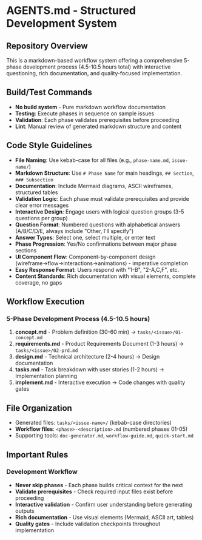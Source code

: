 # AGENTS.md - Structured Development System

## Repository Overview
This is a markdown-based workflow system offering a comprehensive 5-phase development process (4.5-10.5 hours total) with interactive questioning, rich documentation, and quality-focused implementation.

## Build/Test Commands
- **No build system** - Pure markdown workflow documentation
- **Testing**: Execute phases in sequence on sample issues
- **Validation**: Each phase validates prerequisites before proceeding
- **Lint**: Manual review of generated markdown structure and content

## Code Style Guidelines
- **File Naming**: Use kebab-case for all files (e.g., `phase-name.md`, `issue-name/`)
- **Markdown Structure**: Use `# Phase Name` for main headings, `## Section`, `### Subsection`
- **Documentation**: Include Mermaid diagrams, ASCII wireframes, structured tables
- **Validation Logic**: Each phase must validate prerequisites and provide clear error messages
- **Interactive Design**: Engage users with logical question groups (3-5 questions per group)
- **Question Format**: Numbered questions with alphabetical answers (A/B/C/D/E, always include "Other, I'll specify")
- **Answer Types**: Select one, select multiple, or enter text
- **Phase Progression**: Yes/No confirmations between major phase sections
- **UI Component Flow**: Component-by-component design (wireframe→flow→interactions→animations) - imperative completion
- **Easy Response Format**: Users respond with "1-B", "2-A,C,F", etc.
- **Content Standards**: Rich documentation with visual elements, complete coverage, no gaps

## Workflow Execution

### 5-Phase Development Process (4.5-10.5 hours)
1. **concept.md** - Problem definition (30-60 min) → `tasks/<issue>/01-concept.md`
2. **requirements.md** - Product Requirements Document (1-3 hours) → `tasks/<issue>/02-prd.md`
3. **design.md** - Technical architecture (2-4 hours) → Design documentation  
4. **tasks.md** - Task breakdown with user stories (1-2 hours) → Implementation planning
5. **implement.md** - Interactive execution → Code changes with quality gates

## File Organization
- Generated files: `tasks/<issue-name>/` (kebab-case directories)
- **Workflow files**: `<phase>-<description>.md` (numbered phases 01-05)
- Supporting tools: `doc-generator.md`, `workflow-guide.md`, `quick-start.md`

## Important Rules

### Development Workflow
- **Never skip phases** - Each phase builds critical context for the next
- **Validate prerequisites** - Check required input files exist before proceeding  
- **Interactive validation** - Confirm user understanding before generating outputs
- **Rich documentation** - Use visual elements (Mermaid, ASCII art, tables)
- **Quality gates** - Include validation checkpoints throughout implementation